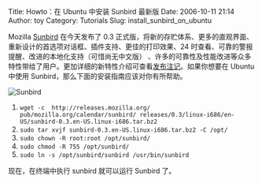 Title: Howto：在 Ubuntu 中安装 Sunbird 最新版
Date: 2006-10-11 21:14
Author: toy
Category: Tutorials
Slug: install_sunbird_on_ubuntu

Mozilla [Sunbird](http://www.mozilla.org/projects/calendar/sunbird/)
在今天发布了 0.3
正式版，将新的存贮体系、更多的直观界面、重新设计的首选项对话框、插件支持、更佳的打印效果、24
时查看、可靠的警报提醒、改进的本地化支持（可惜尚无中文版）
、许多的可靠性及性能改进等众多特性带给了用户。更加详细的新特性介绍可查看[发布注记](http://www.mozilla.org/projects/calendar/releases/sunbird0.3.html)。如果你想要在
Ubuntu 中使用 Sunbird，那么下面的安装指南应该对你有所帮助。

![Sunbird](http://i.linuxtoy.org/i/sunbirdlogo.png)

1.  `wget -c  http://releases.mozilla.org/ pub/mozilla.org/calendar/sunbird/ releases/0.3/linux-i686/en-US/sunbird-0.3.en-US.linux-i686.tar.bz2`
2.  `sudo tar xvjf sunbird-0.3.en-US.linux-i686.tar.bz2 -C /opt/`
3.  `sudo chown -R root:root /opt/sunbird/`
4.  `sudo chmod -R 755 /opt/sunbird/`
5.  `sudo ln -s /opt/sunbird/sunbird /usr/bin/sunbird`

现在，在终端中执行 sunbird 就可以运行 Sunbird 了。
